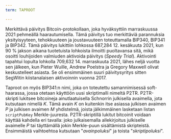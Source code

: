 ```yaml
---
term: TAPROOT

---
```

Merkittävä päivitys Bitcoin-protokollaan, joka hyväksyttiin marraskuussa 2021 pehmeällä haarautumisella. Tämä päivitys tuo merkittäviä parannuksia yksityisyyteen, tehokkuuteen ja joustavuuteen toteuttamalla BIP340, BIP341 ja BIP342. Tämä päivitys lukittiin lohkossa 687,284 12. kesäkuuta 2021, kun 90 % jakson aikana tuotetuista lohkoista ilmoitti puoltavansa sitä, mikä osoitti louhijoiden valmiuden aktivoida päivitys (*Speedy Trial*). Aktivointi tapahtui lopulta lohkolla 709,632 14. marraskuuta 2021, lähes neljä vuotta sen jälkeen, kun Pieter Wuille, Andrew Poelstra ja Gregory Maxwell olivat keskustelleet asiasta. Se oli ensimmäinen suuri päivitysyritys sitten SegWitin kiistanalaisen aktivoinnin vuonna 2017.

Taproot on myös BIP341:n nimi, joka on toteutettu samannimisessä soft-haarassa, jossa otetaan käyttöön uusi skriptimalli nimeltä P2TR. P2TR-skripti lukitsee bitcoineja ainutlaatuisella Schnorrin julkisella avaimella, jota kutsutaan nimellä $K$. Tämä avain $K$ on kuitenkin itse asiassa julkisen avaimen $P$ ja julkisen avaimen $M$ yhdistelmä, joista jälkimmäinen lasketaan listan `scriptPubKey` Merkle-juuresta. P2TR-skriptillä lukitut bitcoinit voidaan käyttää kahdella eri tavalla: joko julkaisemalla allekirjoitus julkiselle avaimelle $P$ tai täyttämällä jokin Merkle-puun sisältämistä skripteistä. Ensimmäistä vaihtoehtoa kutsutaan "*avainpoluksi*" ja toista "*skriptipoluksi*".